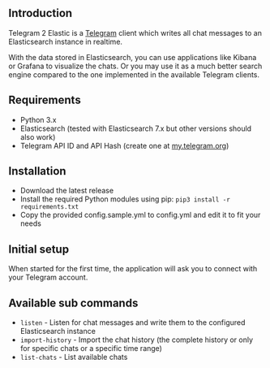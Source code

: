 ## Introduction

Telegram 2 Elastic is a [Telegram](https://telegram.org) client which writes all chat messages to an Elasticsearch instance in realtime.

With the data stored in Elasticsearch, you can use applications like Kibana or Grafana to visualize the chats. Or you may use it as a much better search engine compared to the one implemented in the available Telegram clients.

## Requirements

* Python 3.x
* Elasticsearch (tested with Elasticsearch 7.x but other versions should also work)
* Telegram API ID and API Hash (create one at [my.telegram.org](https://my.telegram.org))

## Installation

* Download the latest release
* Install the required Python modules using pip: `pip3 install -r requirements.txt`
* Copy the provided config.sample.yml to config.yml and edit it to fit your needs

## Initial setup

When started for the first time, the application will ask you to connect with your Telegram account.

## Available sub commands

* `listen` - Listen for chat messages and write them to the configured Elasticsearch instance
* `import-history` - Import the chat history (the complete history or only for specific chats or a specific time range)
* `list-chats` - List available chats